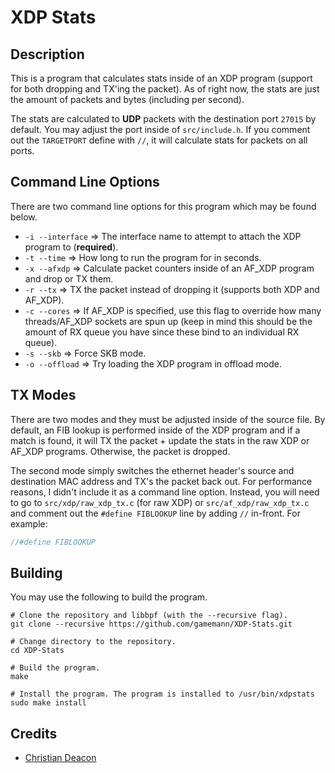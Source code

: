 # XDP Stats
## Description
This is a program that calculates stats inside of an XDP program (support for both dropping and TX'ing the packet). As of right now, the stats are just the amount of packets and bytes (including per second).

The stats are calculated to **UDP** packets with the destination port `27015` by default. You may adjust the port inside of `src/include.h`. If you comment out the `TARGETPORT` define with `//`, it will calculate stats for packets on all ports.

## Command Line Options
There are two command line options for this program which may be found below.

* `-i --interface` => The interface name to attempt to attach the XDP program to (**required**).
* `-t --time` => How long to run the program for in seconds.
* `-x --afxdp` => Calculate packet counters inside of an AF_XDP program and drop or TX them.
* `-r --tx` => TX the packet instead of dropping it (supports both XDP and AF_XDP).
* `-c --cores` => If AF_XDP is specified, use this flag to override how many threads/AF_XDP sockets are spun up (keep in mind this should be the amount of RX queue you have since these bind to an individual RX queue).
* `-s --skb` => Force SKB mode.
* `-o --offload` => Try loading the XDP program in offload mode.

## TX Modes
There are two modes and they must be adjusted inside of the source file. By default, an FIB lookup is performed inside of the XDP program and if a match is found, it will TX the packet + update the stats in the raw XDP or AF_XDP programs. Otherwise, the packet is dropped.

The second mode simply switches the ethernet header's source and destination MAC address and TX's the packet back out. For performance reasons, I didn't include it as a command line option. Instead, you will need to go to `src/xdp/raw_xdp_tx.c` (for raw XDP) or `src/af_xdp/raw_xdp_tx.c` and comment out the `#define FIBLOOKUP` line by adding `//` in-front. For example:

```C
//#define FIBLOOKUP
```

## Building
You may use the following to build the program.

```
# Clone the repository and libbpf (with the --recursive flag).
git clone --recursive https://github.com/gamemann/XDP-Stats.git

# Change directory to the repository.
cd XDP-Stats

# Build the program.
make

# Install the program. The program is installed to /usr/bin/xdpstats
sudo make install
```

## Credits
* [Christian Deacon](https://github.com/gamemann)